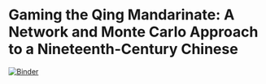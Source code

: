 # Gaming the Qing Mandarinate: A Network and Monte Carlo Approach to a Nineteenth-Century Chinese

[![Binder](https://mybinder.org/badge_logo.svg)](https://mybinder.org/v2/gh/jdh-observer/boXXEPfnFTRe/main?filepath=anonymized_gaming_the_qing_mandarinate_a_network_and_monte_carlo_approach_to_a_nineteenth-century_chinese_boardgame.ipynb.ipynb)

